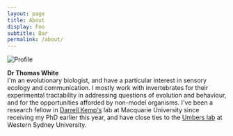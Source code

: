 ```yaml
---
layout: page
title: About
display: Foo
subtitle: Bar
permalink: /about/
---
```


<img src="{{ site.baseurl }}/assets/tom_profile.jpg" title="Profile" class="profile">

**Dr Thomas White**  
I'm an evolutionary biologist, and have a particular interest in sensory ecology and communication. I mostly work with invertebrates for their experimental tractability in addressing questions of evolution and behaviour, and for the opportunities afforded by non-model organisms. I've been a research fellow in [Darrell Kemp's](http://www.evolutionaryecologymq.com/) lab at Macquarie University since receiving my PhD earlier this year, and have close ties to the [Umbers lab](http://www.kateumbers.com) at Western Sydney University.